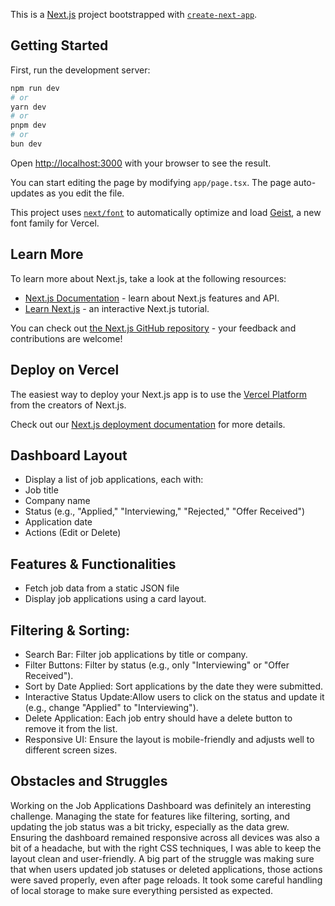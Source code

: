 This is a [Next.js](https://nextjs.org) project bootstrapped with [`create-next-app`](https://nextjs.org/docs/app/api-reference/cli/create-next-app).

## Getting Started

First, run the development server:

```bash
npm run dev
# or
yarn dev
# or
pnpm dev
# or
bun dev
```

Open [http://localhost:3000](http://localhost:3000) with your browser to see the result.

You can start editing the page by modifying `app/page.tsx`. The page auto-updates as you edit the file.

This project uses [`next/font`](https://nextjs.org/docs/app/building-your-application/optimizing/fonts) to automatically optimize and load [Geist](https://vercel.com/font), a new font family for Vercel.

## Learn More

To learn more about Next.js, take a look at the following resources:

- [Next.js Documentation](https://nextjs.org/docs) - learn about Next.js features and API.
- [Learn Next.js](https://nextjs.org/learn) - an interactive Next.js tutorial.

You can check out [the Next.js GitHub repository](https://github.com/vercel/next.js) - your feedback and contributions are welcome!

## Deploy on Vercel

The easiest way to deploy your Next.js app is to use the [Vercel Platform](https://vercel.com/new?utm_medium=default-template&filter=next.js&utm_source=create-next-app&utm_campaign=create-next-app-readme) from the creators of Next.js.

Check out our [Next.js deployment documentation](https://nextjs.org/docs/app/building-your-application/deploying) for more details.

## Dashboard Layout

  - Display a list of job applications, each with:
  - Job title
  - Company name
  - Status (e.g., "Applied," "Interviewing," "Rejected," "Offer Received")
  - Application date
  - Actions (Edit or Delete)

## Features & Functionalities

  - Fetch job data from a static JSON file
  - Display job applications using a card layout.

## Filtering & Sorting:

  - Search Bar: Filter job applications by title or company.
  - Filter Buttons: Filter by status (e.g., only "Interviewing" or "Offer Received").
  - Sort by Date Applied: Sort applications by the date they were submitted.
  - Interactive Status Update:Allow users to click on the status and update it (e.g., change "Applied" to     "Interviewing").
  - Delete Application: Each job entry should have a delete button to remove it from the list.
  - Responsive UI: Ensure the layout is mobile-friendly and adjusts well to different screen sizes.

## Obstacles and Struggles 

  Working on the Job Applications Dashboard was definitely an interesting challenge. Managing the state for features like filtering, sorting, and updating the job status was a bit tricky, especially as the data grew. Ensuring the dashboard remained responsive across all devices was also a bit of a headache, but with the right CSS techniques, I was able to keep the layout clean and user-friendly. A big part of the struggle was making sure that when users updated job statuses or deleted applications, those actions were saved properly, even after page reloads. It took some careful handling of local storage to make sure everything persisted as expected.
